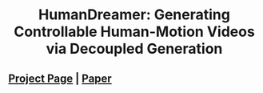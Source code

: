 <div align="center">   
  
# HumanDreamer: Generating Controllable Human-Motion Videos via Decoupled Generation
</div>

 
## [Project Page](https://humandreamer.github.io/) | [Paper]()

